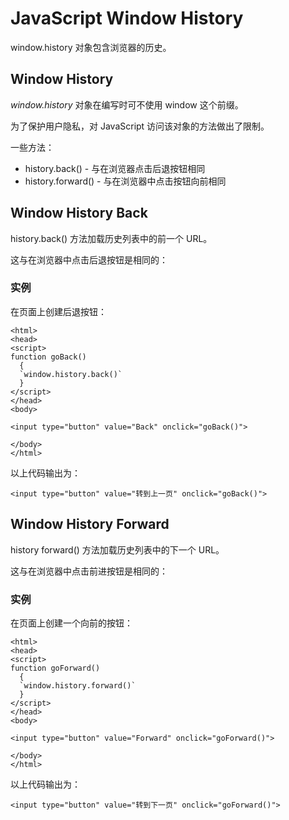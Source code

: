 
# JavaScript Window History




window.history 对象包含浏览器的历史。

## Window History

_window.history_ 对象在编写时可不使用 window 这个前缀。

为了保护用户隐私，对 JavaScript 访问该对象的方法做出了限制。

一些方法：

*   history.back() - 与在浏览器点击后退按钮相同
*   history.forward() - 与在浏览器中点击按钮向前相同

## Window History Back

history.back() 方法加载历史列表中的前一个 URL。

这与在浏览器中点击后退按钮是相同的：

### 实例

在页面上创建后退按钮：

```
<html>
<head>
<script>
function goBack()
  {
  `window.history.back()`
  }
</script>
</head>
<body>

<input type="button" value="Back" onclick="goBack()">

</body>
</html>

```

以上代码输出为：

<script>function goBack() { window.history.back() }</script>

```
<input type="button" value="转到上一页" onclick="goBack()">
```

## Window History Forward

history forward() 方法加载历史列表中的下一个 URL。

这与在浏览器中点击前进按钮是相同的：

### 实例

在页面上创建一个向前的按钮：

```
<html>
<head>
<script>
function goForward()
  {
  `window.history.forward()`
  }
</script>
</head>
<body>

<input type="button" value="Forward" onclick="goForward()">

</body>
</html>

```

以上代码输出为：

<script>function goForward() { window.history.forward() }</script>

```
<input type="button" value="转到下一页" onclick="goForward()">
```




